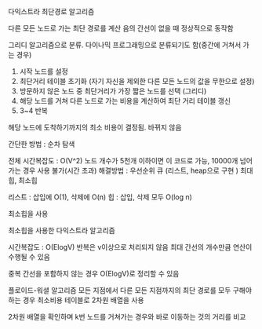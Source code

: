 다익스트라 최단경로 알고리즘

다른 모든 노드로 가는 최단 경로를 계산
음의 간선이 없을 때 정상적으로 동작함

그리디 알고리즘으로 분류.
다이나믹 프로그래밍으로 분류되기도 함(중간에 거쳐서 가는 경우)

1. 시작 노드를 설정
2. 최단거리 테이블 초기화 (자기 자신을 제외한 다른 모든 노드의 값을 무한으로 설정)
3. 방문하지 않은 노드 중 최단거리가 가장 짧은 노드를 선택 (그리디)
4. 해당 노드를 거쳐 다른 노드로 가는 비용을 계산하여 최단 거리 테이블 갱신
5. 3~4 반복

해당 노드에 도착하기까지의 최소 비용이 결정됨. 바뀌지 않음

간단한 방법 : 순차 탐색

전체 시간복잡도 : O(V^2)
노드 개수가 5천개 이하이면 이 코드로 가능, 10000개 넘어가는 경우 사용 불가(시간 초과)
해결방법 : 우선순위 큐 (리스트, heap으로 구현 )
최대힙, 최소힙

리스트 : 삽입에 O(1), 삭제에 O(n)
힙 : 삽입, 삭제 모두 O(log n)

최소힙을 사용

최소힙을 사용한 다익스트라 알고리즘

시간복잡도 : O(ElogV)
반복은 v이상으로 처리되지 않음
최대 간선의 개수만큼 연산이 수행될 수 있음

중복 간선을 포함하지 않는 경우 O(ElogV)로 정리할 수 있음


플로이드-워셜 알고리즘
모든 지점에서 다른 모든 지점까지의 최단 경로를 모두 구해야 하는 경우
최소비용 테이블로 2차원 배열을 사용

2차원 배열을 확인하며 k번 노드를 거쳐가는 경우와 바로 이동하는 것의 거리를 비교